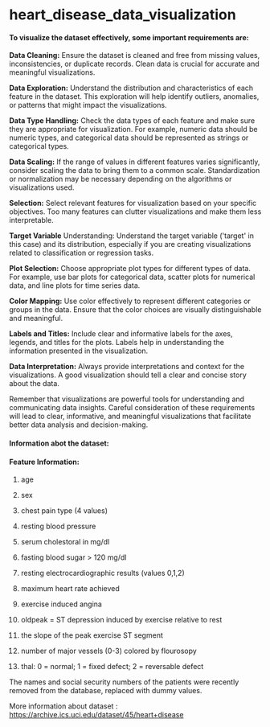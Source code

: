 # heart_disease_data_visualization

#### To visualize the dataset effectively, some important requirements are:

**Data Cleaning:** Ensure the dataset is cleaned and free from missing values, inconsistencies, or duplicate records. Clean data is crucial for accurate and meaningful visualizations.

**Data Exploration:** Understand the distribution and characteristics of each feature in the dataset. This exploration will help identify outliers, anomalies, or patterns that might impact the visualizations.

**Data Type Handling:** Check the data types of each feature and make sure they are appropriate for visualization. For example, numeric data should be numeric types, and categorical data should be represented as strings or categorical types.

**Data Scaling:** If the range of values in different features varies significantly, consider scaling the data to bring them to a common scale. Standardization or normalization may be necessary depending on the algorithms or visualizations used.

**Selection:** Select relevant features for visualization based on your specific objectives. Too many features can clutter visualizations and make them less interpretable.

**Target Variable** Understanding: Understand the target variable ('target' in this case) and its distribution, especially if you are creating visualizations related to classification or regression tasks.

**Plot Selection:** Choose appropriate plot types for different types of data. For example, use bar plots for categorical data, scatter plots for numerical data, and line plots for time series data.

**Color Mapping:** Use color effectively to represent different categories or groups in the data. Ensure that the color choices are visually distinguishable and meaningful.

**Labels and Titles:** Include clear and informative labels for the axes, legends, and titles for the plots. Labels help in understanding the information presented in the visualization.

**Data Interpretation:** Always provide interpretations and context for the visualizations. A good visualization should tell a clear and concise story about the data.

Remember that visualizations are powerful tools for understanding and communicating data insights. Careful consideration of these requirements will lead to clear, informative, and meaningful visualizations that facilitate better data analysis and decision-making.


#### Information abot the dataset:

#### Feature Information:

1.	age

2.	sex

3.	chest pain type (4 values)

4.	resting blood pressure

5.	serum cholestoral in mg/dl

6.	fasting blood sugar > 120 mg/dl

7.	resting electrocardiographic results (values 0,1,2)

8.	maximum heart rate achieved

9.	exercise induced angina

10.	oldpeak = ST depression induced by exercise relative to rest

11.	the slope of the peak exercise ST segment

12.	number of major vessels (0-3) colored by flourosopy

13.	thal: 0 = normal; 1 = fixed defect; 2 = reversable defect

The names and social security numbers of the patients were recently removed from the database, replaced with dummy values.

More information about dataset : https://archive.ics.uci.edu/dataset/45/heart+disease 
